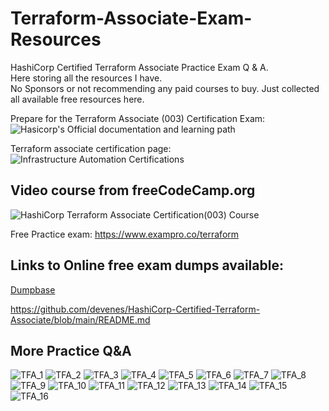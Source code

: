 # Terraform-Associate-Exam-Resources
HashiCorp Certified Terraform Associate Practice Exam Q &amp; A.        
Here storing all the resources I have.       
No Sponsors or not recommending any paid courses to buy. Just collected all available free resources here.        

Prepare for the Terraform Associate (003) Certification Exam: ![Hasicorp's Official documentation and learning path](https://developer.hashicorp.com/terraform/tutorials/certification-003)

Terraform associate certification page: ![Infrastructure
Automation Certifications](https://developer.hashicorp.com/certifications/infrastructure-automation)          


## Video course from freeCodeCamp.org 

![HashiCorp Terraform Associate Certification(003) Course](https://youtu.be/SPcwo0Gq9T8?si=NifxLMAkfI1WVRjM)       

Free Practice exam: https://www.exampro.co/terraform

## Links to Online free exam dumps available:       
[Dumpbase](https://www.dumpsbase.com/freedumps/ta-003-p-exam-dumps-v12-02-are-available-with-the-most-updated-exam-questions-check-ta-003-p-free-dumps-part-1-q1-q40-first.html)            

https://github.com/devenes/HashiCorp-Certified-Terraform-Associate/blob/main/README.md             

## More Practice Q&A

![TFA_1](./More_TFA_questions/TFA_1.png)
![TFA_2](./More_TFA_questions/TFA_2.png)
![TFA_3](./More_TFA_questions/TFA_3.png)
![TFA_4](./More_TFA_questions/TFA_4.png)
![TFA_5](./More_TFA_questions/TFA_5.png)
![TFA_6](./More_TFA_questions/TFA_6.png)
![TFA_7](./More_TFA_questions/TFA_7.png)
![TFA_8](./More_TFA_questions/TFA_8.png)
![TFA_9](./More_TFA_questions/TFA_9.png)
![TFA_10](./More_TFA_questions/TFA_10.png)
![TFA_11](./More_TFA_questions/TFA_11.png)
![TFA_12](./More_TFA_questions/TFA_12.png)
![TFA_13](./More_TFA_questions/TFA_13.png)
![TFA_14](./More_TFA_questions/TFA_14.png)
![TFA_15](./More_TFA_questions/TFA_15.png)
![TFA_16](./More_TFA_questions/TFA_16.png)

